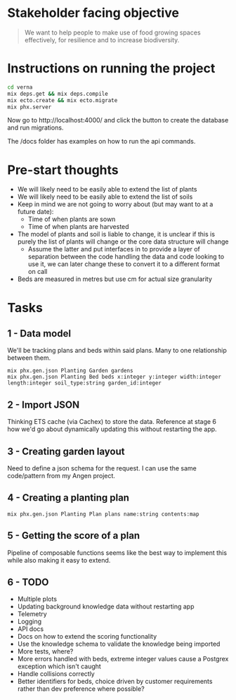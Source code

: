 # Stakeholder facing objective
> We want to help people to make use of food growing spaces effectively, for resilience and to increase biodiversity.

# Instructions on running the project
```sh
cd verna
mix deps.get && mix deps.compile
mix ecto.create && mix ecto.migrate
mix phx.server
```

Now go to http://localhost:4000/ and click the button to create the database and run migrations.

The /docs folder has examples on how to run the api commands.

# Pre-start thoughts
- We will likely need to be easily able to extend the list of plants
- We will likely need to be easily able to extend the list of soils
- Keep in mind we are not going to worry about (but may want to at a future date):
  - Time of when plants are sown
  - Time of when plants are harvested
- The model of plants and soil is liable to change, it is unclear if this is purely the list of plants will change or the core data structure will change
  - Assume the latter and put interfaces in to provide a layer of separation between the code handling the data and code looking to use it, we can later change these to convert it to a different format on call
- Beds are measured in metres but use cm for actual size granularity

# Tasks
## 1 - Data model
We'll be tracking plans and beds within said plans. Many to one relationship between them.
```
mix phx.gen.json Planting Garden gardens
mix phx.gen.json Planting Bed beds x:integer y:integer width:integer length:integer soil_type:string garden_id:integer
```

## 2 - Import JSON
Thinking ETS cache (via Cachex) to store the data. Reference at stage 6 how we'd go about dynamically updating this without restarting the app.

## 3 - Creating garden layout
Need to define a json schema for the request. I can use the same code/pattern from my Angen project.

## 4 - Creating a planting plan
`mix phx.gen.json Planting Plan plans name:string contents:map`

## 5 - Getting the score of a plan
Pipeline of composable functions seems like the best way to implement this while also making it easy to extend.

## 6 - TODO
- Multiple plots
- Updating background knowledge data without restarting app
- Telemetry
- Logging
- API docs
- Docs on how to extend the scoring functionality
- Use the knowledge schema to validate the knowledge being imported
- More tests, where?
- More errors handled with beds, extreme integer values cause a Postgrex exception which isn't caught
- Handle collisions correctly
- Better identifiers for beds, choice driven by customer requirements rather than dev preference where possible?